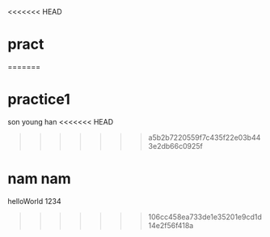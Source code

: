 <<<<<<< HEAD

# pract

=======

# practice1

son young han
<<<<<<< HEAD

> > > > > > > a5b2b7220559f7c435f22e03b443e2db66c0925f

nam nam
=======
helloWorld
1234
>>>>>>> 106cc458ea733de1e35201e9cd1d14e2f56f418a
